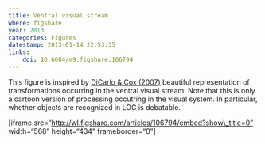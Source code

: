 ```yaml
---
title: Ventral visual stream
where: figshare
year: 2013
categories: Figures
datestamp: 2013-01-14 22:53:35
links:
    doi: 10.6084/m9.figshare.106794
---
```


This figure is inspired by [DiCarlo & Cox (2007)](http://dx.doi.org/10.1016/j.tics.2007.06.010) beautiful representation of transformations occurring in the ventral visual stream. Note that this is only a cartoon version of processing occutring in the visual system. In particular, whether objects are recognized in LOC is debatable.

[iframe src=“http://wl.figshare.com/articles/106794/embed?show\_title=0” width=“568” height=“434” frameborder=“0”]
